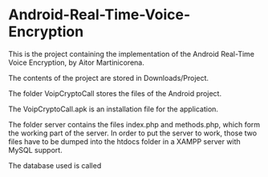 # Android-Real-Time-Voice-Encryption

This is the project containing the implementation of the Android Real-Time Voice Encryption, by Aitor Martinicorena.

The contents of the project are stored in Downloads/Project.

The folder VoipCryptoCall stores the files of the Android project.

The VoipCryptoCall.apk is an installation file for the application.

The folder server contains the files index.php and methods.php, which form the working part of the server. In order to put the server to work, those two files have to be dumped into the htdocs folder in a XAMPP server with MySQL support. 

The database used is called 
